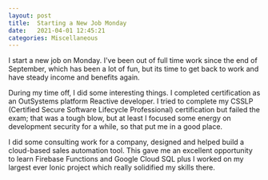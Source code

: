 ```yaml
---
layout: post
title:  Starting a New Job Monday
date:   2021-04-01 12:45:21
categories: Miscellaneous
---
```

I start a new job on Monday. I've been out of full time work since the end of September, which has been a lot of fun, but its time to get back to work and have steady income and benefits again.

During my time off, I did some interesting things. I completed certification as an OutSystems platform Reactive developer. I tried to complete my CSSLP (Certified Secure Software Lifecycle Professional) certification but failed the exam; that was a tough blow, but at least I focused some energy on development security for a while, so that put me in a good place.

I did some consulting work for a company, designed and helped build a cloud-based sales automation tool. This gave me an excellent opportunity to learn Firebase Functions and Google Cloud SQL plus I worked on my largest ever Ionic project which really solidified my skills there.